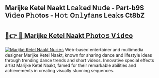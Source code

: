 ## Marijke Ketel Naakt L𝚎a𝚔ed N𝚞𝚍e - Part-b9S Vi𝚍𝚎o P𝚑𝚘tos - H𝚘𝚝 O𝚗𝚕yf𝚊ns L𝚎a𝚔s Ct8bZ

# <h2><a href="http://kfc5uzr.oniu.top/?m=Marijke+Ketel+Naakt">🔗👉 🔴 Marijke Ketel Naakt P𝚑ot𝚘𝚜 V𝚒d𝚎o</a></h2>

[![Marijke Ketel Naakt Nu𝚍e𝚜](https://i.imgur.com/0qMVB7G.gif)](http://kfc5uzr.oniu.top/?m=Marijke+Ketel+Naakt)
Web-based entertainer and multimedia designer Marijke Ketel Naakt, known for sharing dance and lifestyle ideas through trending dance trends and short videos. Innovative special effects artist Marijke Ketel Naakt, famed for their remarkable abilities and achievements in creating visually stunning sequences.  
